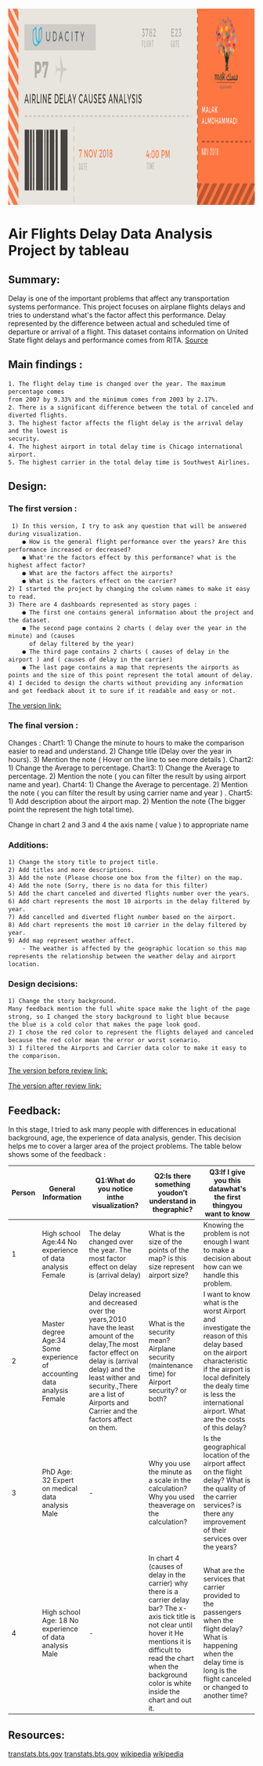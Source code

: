 <p align="center">
  <img src="header.png" width="800" height="400" />
</p>

# Air Flights Delay Data Analysis Project by tableau

## Summary:
Delay is one of the important problems that affect any transportation systems performance. This project focuses on airplane flights delays and tries to understand what's the factor affect this performance. Delay represented by the difference between actual and scheduled time of departure or arrival of a flight.
This dataset contains information on United State flight delays and performance comes from RITA. 
[Source](https://www.transtats.bts.gov/OT_Delay/OT_DelayCause1.asp?pn=1)

## Main findings :
    1. The flight delay time is changed over the year. The maximum percentage comes
    from 2007 by 9.33% and the minimum comes from 2003 by 2.17%.
    2. There is a significant difference between the total of canceled and diverted flights.
    3. The highest factor affects the flight delay is the arrival delay and the lowest is
    security.
    4. The highest airport in total delay time is Chicago international airport.
    5. The highest carrier in the total delay time is Southwest Airlines.

## Design:
### The first version :
     1) In this version, I try to ask any question that will be answered during visualization.
        ● How is the general flight performance over the years? Are this performance increased or decreased?
        ● What're the factors effect by this performance? what is the highest affect factor?
        ● What are the factors affect the airports?
        ● What is the factors effect on the carrier?
    2) I started the project by changing the column names to make it easy to read.
    3) There are 4 dashboards represented as story pages :
        ● The first one contains general information about the project and the dataset.
        ● The second page contains 2 charts ( delay over the year in the minute) and (causes
          of delay filtered by the year)
        ● The third page contains 2 charts ( causes of delay in the airport ) and ( causes of delay in the carrier)
        ● The last page contains a map that represents the airports as points and the size of this point represent the total amount of delay.
    4) I decided to design the charts without providing any information and get feedback about it to sure if it readable and easy or not.
[The version link:](https://public.tableau.com/profile/malak8698#!/vizhome/v2_62/Story1)

### The final version :
Changes : 
Chart1:
    1) Change the minute to hours to make the comparison easier to read and understand.
    2) Change title (Delay over the year in hours).
    3) Mention the note ( Hover on the line to see more details ).
Chart2:
    1) Change the Average to percentage.
Chart3:
    1) Change the Average to percentage.
    2) Mention the note ( you can filter the result by using airport name and year).
Chart4:
    1) Change the Average to percentage.
    2) Mention the note ( you can filter the result by using carrier name and year ) .
Chart5:
    1) Add description about the airport map.
    2) Mention the note (The bigger point the represent the high total time).

Change in chart 2 and 3 and 4 the axis name ( value ) to appropriate name

### Additions:
    1) Change the story title to project title.
    2) Add titles and more descriptions.
    3) Add the note (Please choose one box from the filter) on the map.
    4) Add the note (Sorry, there is no data for this filter)
    5) Add the chart canceled and diverted flights number over the years.
    6) Add chart represents the most 10 airports in the delay filtered by year.
    7) Add cancelled and diverted flight number based on the airport.
    8) Add chart represents the most 10 carrier in the delay filtered by year.
    9) Add map represent weather affect.
        - The weather is affected by the geographic location so this map represents the relationship between the weather delay and airport location.


### Design decisions:
    1) Change the story background.
    Many feedback mention the full white space make the light of the page strong, so I changed the story background to light blue because         the blue is a cold color that makes the page look good.
    2) I chose the red color to represent the flights delayed and canceled because the red color mean the error or worst scenario.
    3) I filtered the Airports and Carrier data color to make it easy to the comparison.
    
[The version before review link:](https://public.tableau.com/profile/malak8698#!/vizhome/Finalv/AirFlightsDelayDataAnalysisProject)

[The version after review link:]( https://public.tableau.com/profile/malak8698#!/vizhome/Afterreview/AirFlightsDelayDataAnalysisProject)


## Feedback:
In this stage, I tried to ask many people with differences in educational background, age, the experience of data analysis, gender. This decision helps me to cover a larger area of the project problems. The table below shows some of the feedback :

| Person | General Information                                                     | Q1:What do you notice inthe visualization?                                                                                                                                                                                                          | Q2:Is there something youdon’t understand in thegraphic?                                                                                                                                                                                       | Q3:If I give you this datawhat's the first thingyou want to know                                                                                                                                                                              |
|--------|-------------------------------------------------------------------------|-----------------------------------------------------------------------------------------------------------------------------------------------------------------------------------------------------------------------------------------------------|------------------------------------------------------------------------------------------------------------------------------------------------------------------------------------------------------------------------------------------------|-----------------------------------------------------------------------------------------------------------------------------------------------------------------------------------------------------------------------------------------------|
|  1     | High school Age:44 No experience of data analysis Female                | The delay changed over the year. The most factor effect on delay is (arrival delay)                                                                                                                                                                 | What is the size of the points of the map? is this size represent airport size?                                                                                                                                                                | Knowing the problem is not enough I want to make a decision about how can we handle this problem.                                                                                                                                             |
| 2      | Master degree Age:34 Some experience of accounting data analysis Female | Delay increased and decreased over the years,2010 have the least amount of the delay,The most factor effect on delay is (arrival delay) and the least wither and security.,There are a list of Airports and Carrier and the factors affect on them. | What is the security mean? Airplane security (maintenance time) for Airport security? or both?                                                                                                                                                 | I want to know what is the worst Airport and investigate the reason of this delay based on the airport characteristic if the airport is local definitely the dealy time is less the international  airport. What are the costs of this delay? |
| 3      | PhD Age: 32 Expert on medical data analysis Male                        | -                                                                                                                                                                                                                                                   | Why you use the minute as a scale in the  calculation? Why you used theaverage on the calculation?                                                                                                                                             |  Is the geographical location of the airport affect on the flight delay? What is the quality of the carrier services? is there any improvement of their services over the years?                                                              |
| 4      | High school Age: 18 No experience of data analysis Male                 | -                                                                                                                                                                                                                                                   |  In chart 4 (causes of delay in the carrier) why there is a carrier delay bar? The x-axis tick title is not clear until hover it He mentions it is difficult to read the chart when the background color is white inside the chart and out it. |  What are the services that carrier provided to the passengers when the flight delay?  What is happening when the delay time is long is the flight canceled or changed to another time?                                                       |

## Resources:
[transtats.bts.gov](https://www.transtats.bts.gov/OT_Delay/OT_DelayCause1.asp?pn=1)
[transtats.bts.gov](https://www.bts.dot.gov/explore-topics-and-geography/topics/airline-time-performance-and-causes-flight-delays)
[wikipedia](https://en.wikipedia.org/wiki/Chicago)
[wikipedia](https://en.wikipedia.org/wiki/Southwest_Airlines)


